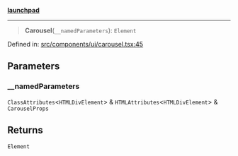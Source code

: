 [**launchpad**](index.md)

***

> **Carousel**(`__namedParameters`): `Element`

Defined in: [src/components/ui/carousel.tsx:45](https://github.com/victorbratov/launchpad/blob/3cec89d9fa4be2794c552b4b2e488c08b6798868/src/components/ui/carousel.tsx#L45)

## Parameters

### \_\_namedParameters

`ClassAttributes`\<`HTMLDivElement`\> & `HTMLAttributes`\<`HTMLDivElement`\> & `CarouselProps`

## Returns

`Element`
